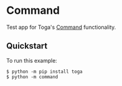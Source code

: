 # Command

Test app for Toga's
[Command](https://toga.beeware.org/en/stable/reference/api/resources/command.html)
functionality.

## Quickstart

To run this example:

```
$ python -m pip install toga
$ python -m command
```
